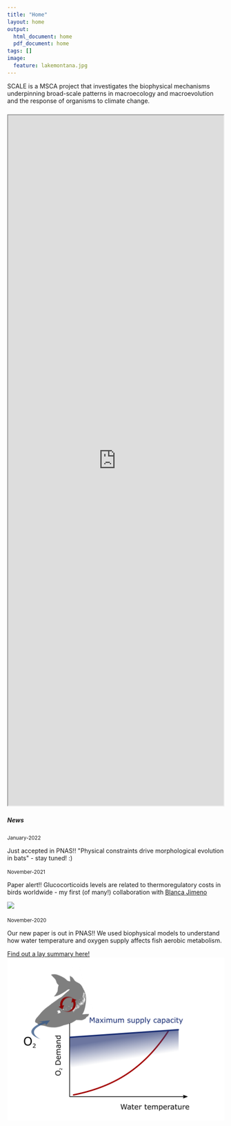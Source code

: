 ```yaml
---
title: "Home"
layout: home
output:
  html_document: home
  pdf_document: home
tags: []
image:
  feature: lakemontana.jpg
---
```

SCALE is a MSCA project that investigates the biophysical mechanisms underpinning broad-scale patterns in macroecology and macroevolution and the response of organisms to climate change. 

<div class="grid">
    <div class="column12">
       <div class="content">
           <h5></h5>
       <iframe style="width: 500px; height: 1600px;" src="https://jrubalcaba.github.io/twitter-embed/" width="300" height="150"></iframe>
       </div>
    </div>
    <div class="column12">
       <div class="content">
          <h5>News</h5> 
          <!---><!--->
          <small>January-2022</small>
           <p> Just accepted in PNAS!! "Physical constraints drive morphological evolution in bats" - stay tuned! :) </p>
          <!---><!--->
          <small>November-2021</small>
           <p> Paper alert!! Glucocorticoids levels are related to thermoregulatory costs in birds worldwide - my first (of many!) collaboration with <a href="https://blancajimeno.wixsite.com/physcoping">Blanca Jimeno</a></p>
           <p> <a href="https://besjournals.onlinelibrary.wiley.com/doi/10.1111/1365-2435.13946"> <img src="/images/news/Graphical abstract.png"/> </a> </p>
          <!---><!--->
          <small>November-2020</small>
           <p> Our new paper is out in PNAS!! We used biophysical models to understand how water temperature and oxygen supply affects fish aerobic metabolism.</p>
           <p> <a href="/posts/oxygen_limitation"> Find out a lay summary here! <img src="/images/news/fig PNAS media.png"/> </a> </p>
          <!---><!--->   
    </div>
</div>
